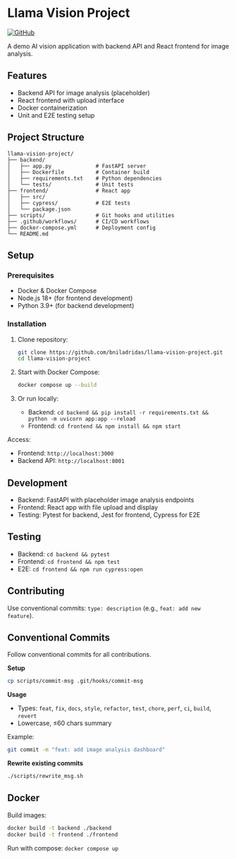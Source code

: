 # Llama Vision Project

[![GitHub](https://img.shields.io/badge/GitHub-bniladridas/llama--vision--project-blue)](https://github.com/bniladridas/llama-vision-project)

A demo AI vision application with backend API and React frontend for image analysis.

## Features
- Backend API for image analysis (placeholder)
- React frontend with upload interface
- Docker containerization
- Unit and E2E testing setup

## Project Structure
```
llama-vision-project/
├── backend/
│   ├── app.py              # FastAPI server
│   ├── Dockerfile          # Container build
│   ├── requirements.txt    # Python dependencies
│   └── tests/              # Unit tests
├── frontend/               # React app
│   ├── src/
│   ├── cypress/            # E2E tests
│   └── package.json
├── scripts/                # Git hooks and utilities
├── .github/workflows/      # CI/CD workflows
├── docker-compose.yml      # Deployment config
└── README.md
```

## Setup

### Prerequisites
- Docker & Docker Compose
- Node.js 18+ (for frontend development)
- Python 3.9+ (for backend development)

### Installation
1. Clone repository:
   ```bash
   git clone https://github.com/bniladridas/llama-vision-project.git
   cd llama-vision-project
   ```

2. Start with Docker Compose:
   ```bash
   docker compose up --build
   ```

3. Or run locally:
   - Backend: `cd backend && pip install -r requirements.txt && python -m uvicorn app:app --reload`
   - Frontend: `cd frontend && npm install && npm start`

Access:
- Frontend: `http://localhost:3000`
- Backend API: `http://localhost:8001`

## Development
- Backend: FastAPI with placeholder image analysis endpoints
- Frontend: React app with file upload and display
- Testing: Pytest for backend, Jest for frontend, Cypress for E2E

## Testing
- Backend: `cd backend && pytest`
- Frontend: `cd frontend && npm test`
- E2E: `cd frontend && npm run cypress:open`

## Contributing
Use conventional commits: `type: description` (e.g., `feat: add new feature`).

## Conventional Commits
Follow conventional commits for all contributions.

**Setup**
```bash
cp scripts/commit-msg .git/hooks/commit-msg
```

**Usage**
- Types: `feat`, `fix`, `docs`, `style`, `refactor`, `test`, `chore`, `perf`, `ci`, `build`, `revert`
- Lowercase, ≤60 chars summary

Example:
```bash
git commit -m "feat: add image analysis dashboard"
```

**Rewrite existing commits**
```bash
./scripts/rewrite_msg.sh
```

## Docker
Build images:
```bash
docker build -t backend ./backend
docker build -t frontend ./frontend
```

Run with compose: `docker compose up`